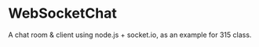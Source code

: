 WebSocketChat
=============

A chat room &amp; client using node.js + socket.io, as an example for 315 class.
